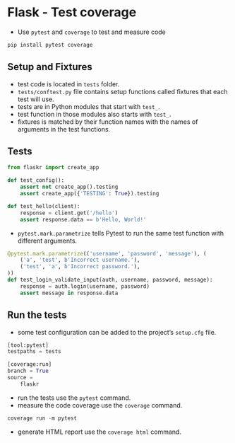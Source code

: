 # Flask - Test coverage

- Use `pytest` and `coverage` to test and measure code
```python
pip install pytest coverage
```

## Setup and Fixtures
- test code is located in `tests` folder.
- `tests/conftest.py` file contains setup functions called fixtures that each test will use.
- tests are in Python modules that start with `test_`.
- test function in those modules also starts with `test_`.
- fixtures is matched by their function names with the names of arguments in the test functions.

## Tests
```python
from flaskr import create_app

def test_config():
    assert not create_app().testing
    assert create_app({'TESTING': True}).testing

def test_hello(client):
    response = client.get('/hello')
    assert response.data == b'Hello, World!'
```
- `pytest.mark.parametrize` tells Pytest to run the same test function with different arguments.
```python
@pytest.mark.parametrize(('username', 'password', 'message'), (
    ('a', 'test', b'Incorrect username.'),
    ('test', 'a', b'Incorrect password.'),
))
def test_login_validate_input(auth, username, password, message):
    response = auth.login(username, password)
    assert message in response.data
```

## Run the tests
- some test configuration can be added to the project’s `setup.cfg` file.
```python
[tool:pytest]
testpaths = tests

[coverage:run]
branch = True
source =
    flaskr
```
- run the tests use the `pytest` command.
- measure the code coverage use the `coverage` command.
```python
coverage run -m pytest
```
- generate HTML report use the `coverage html` command.
